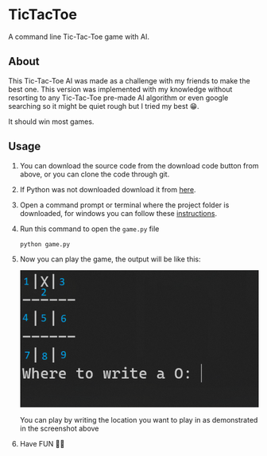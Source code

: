 # TicTacToe

A command line Tic-Tac-Toe game with AI.

## About

This Tic-Tac-Toe AI was made as a challenge with my friends to make the best one. This version was implemented with my knowledge without resorting to any Tic-Tac-Toe pre-made AI algorithm or even google searching so it might be quiet rough but I tried my best 😁.

It should win most games.

## Usage

1. You can download the source code from the download code button from above, or you can clone the code through git.

2. If Python was not downloaded download it from [here](https://www.python.org/downloads/).

3. Open a command prompt or terminal where the project folder is downloaded, for windows you can follow these [instructions](https://www.itechtics.com/open-command-window-folder/#:~:text=You%20can%20open%20a%20command,be%20opened%20in%20the%20folder.).

4. Run this command to open the `game.py` file

    ```shell
    python game.py
    ```

5. Now you can play the game, the output will be like this:

    ![Screenshot 1](/img/screenshot1.png)

    You can play by writing the location you want to play in as demonstrated in the screenshot above

6. Have FUN 🎉🎈
